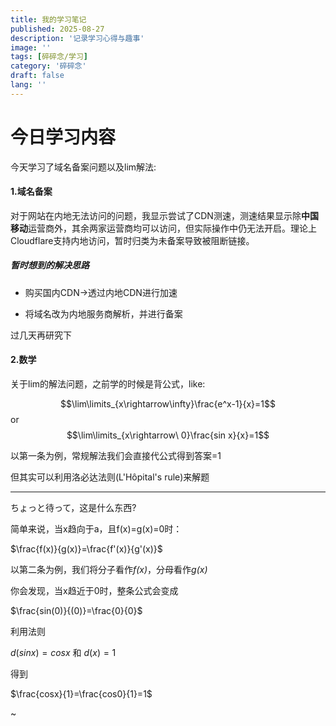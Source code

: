```yaml
---
title: 我的学习笔记
published: 2025-08-27
description: '记录学习心得与趣事'
image: ''
tags: [碎碎念/学习]
category: '碎碎念'
draft: false 
lang: ''
---
```


# 今日学习内容

今天学习了域名备案问题以及lim解法:

#### 1.域名备案

对于网站在内地无法访问的问题，我显示尝试了CDN测速，测速结果显示除**中国移动**运营商外，其余两家运营商均可以访问，但实际操作中仍无法开启。理论上Cloudflare支持内地访问，暂时归类为未备案导致被阻断链接。

##### 暂时想到的解决思路

- 购买国内CDN->透过内地CDN进行加速

- 将域名改为内地服务商解析，并进行备案

过几天再研究下

#### 2.数学

关于lim的解法问题，之前学的时候是背公式，like:

$$\lim\limits_{x\rightarrow\infty}\frac{e^x-1}{x}=1$$ or $$\lim\limits_{x\rightarrow\ 0}\frac{sin x}{x}=1$$

以第一条为例，常规解法我们会直接代公式得到答案=1

但其实可以利用洛必达法则(L'Hôpital's rule)来解题

---

ちょっと待って，这是什么东西?

简单来说，当x趋向于a，且f(x)=g(x)=0时：

$\frac{f(x)}{g(x)}=\frac{f'(x)}{g'(x)}$

以第二条为例，我们将分子看作*f(x)*，分母看作*g(x)*

你会发现，当x趋近于0时，整条公式会变成

$\frac{sin(0)}{(0)}=\frac{0}{0}$

利用法则

$d(sin x)=cosx$   和 $d(x)=1$

得到

$\frac{cosx}{1}=\frac{cos0}{1}=1$

~
